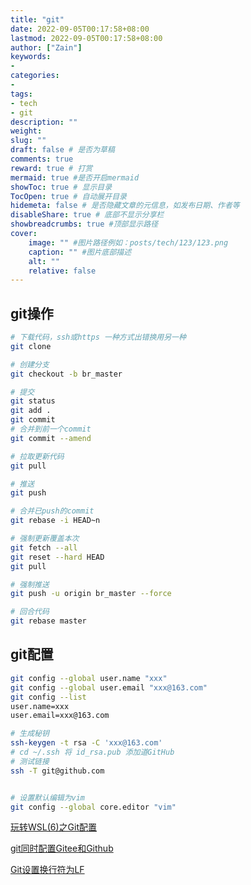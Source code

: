 ```yaml
---
title: "git"
date: 2022-09-05T00:17:58+08:00
lastmod: 2022-09-05T00:17:58+08:00
author: ["Zain"]
keywords: 
- 
categories: 
- 
tags: 
- tech
- git
description: ""
weight:
slug: ""
draft: false # 是否为草稿
comments: true
reward: true # 打赏
mermaid: true #是否开启mermaid
showToc: true # 显示目录
TocOpen: true # 自动展开目录
hidemeta: false # 是否隐藏文章的元信息，如发布日期、作者等
disableShare: true # 底部不显示分享栏
showbreadcrumbs: true #顶部显示路径
cover:
    image: "" #图片路径例如：posts/tech/123/123.png
    caption: "" #图片底部描述
    alt: ""
    relative: false
---
```


## git操作


```sh
# 下载代码，ssh或https 一种方式出错换用另一种
git clone

# 创建分支
git checkout -b br_master

# 提交
git status
git add .
git commit 
# 合并到前一个commit
git commit --amend

# 拉取更新代码
git pull

# 推送
git push

# 合并已push的commit
git rebase -i HEAD~n

# 强制更新覆盖本次
git fetch --all
git reset --hard HEAD
git pull

# 强制推送
git push -u origin br_master --force

# 回合代码
git rebase master

```

## git配置

```sh
git config --global user.name "xxx"
git config --global user.email "xxx@163.com"
git config --list
user.name=xxx
user.email=xxx@163.com

# 生成秘钥
ssh-keygen -t rsa -C 'xxx@163.com'
# cd ~/.ssh 将 id_rsa.pub 添加道GitHub
# 测试链接
ssh -T git@github.com


# 设置默认编辑为vim
git config --global core.editor "vim"
```

[玩转WSL(6)之Git配置](https://zhuanlan.zhihu.com/p/252505037)



[git同时配置Gitee和Github](https://www.cnblogs.com/tcdhl/p/14646365.html)


[Git设置换行符为LF](https://blog.csdn.net/sunday2018/article/details/116402894)
